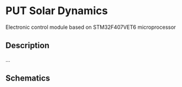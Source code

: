 # PUT Solar Dynamics
Electronic control module based on STM32F407VET6 microprocessor

## Description
...

## Schematics


